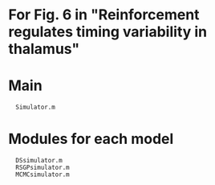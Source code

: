 
# For Fig. 6 in "Reinforcement regulates timing variability in thalamus"


  # Main
      Simulator.m 
  # Modules for each model
      DSsimulator.m
      RSGPsimulator.m
      MCMCsimulator.m
